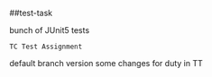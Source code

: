 ##test-task

bunch of JUnit5 tests

    TC Test Assignment

default branch version
some changes for duty in TT
